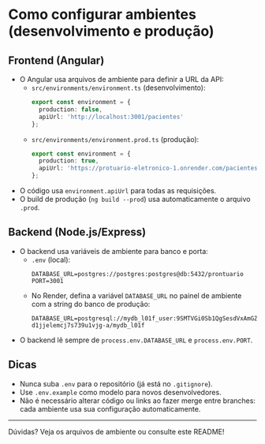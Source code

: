 # Como configurar ambientes (desenvolvimento e produção)

## Frontend (Angular)

- O Angular usa arquivos de ambiente para definir a URL da API:
  - `src/environments/environment.ts` (desenvolvimento):
    ```ts
    export const environment = {
      production: false,
      apiUrl: 'http://localhost:3001/pacientes'
    };
    ```
  - `src/environments/environment.prod.ts` (produção):
    ```ts
    export const environment = {
      production: true,
      apiUrl: 'https://protuario-eletronico-1.onrender.com/pacientes'
    };
    ```
- O código usa `environment.apiUrl` para todas as requisições.
- O build de produção (`ng build --prod`) usa automaticamente o arquivo `.prod`.

## Backend (Node.js/Express)

- O backend usa variáveis de ambiente para banco e porta:
  - `.env` (local):
    ```env
    DATABASE_URL=postgres://postgres:postgres@db:5432/prontuario
    PORT=3001
    ```
  - No Render, defina a variável `DATABASE_URL` no painel de ambiente com a string do banco de produção:
    ```env
    DATABASE_URL=postgresql://mydb_l01f_user:9SMTVGi0Sb1QgSesdVxAmGZuCXnMEtKJ@dpg-d1jjelemcj7s739u1vjg-a/mydb_l01f
    ```
- O backend lê sempre de `process.env.DATABASE_URL` e `process.env.PORT`.

## Dicas
- Nunca suba `.env` para o repositório (já está no `.gitignore`).
- Use `.env.example` como modelo para novos desenvolvedores.
- Não é necessário alterar código ou links ao fazer merge entre branches: cada ambiente usa sua configuração automaticamente.

---

Dúvidas? Veja os arquivos de ambiente ou consulte este README!
